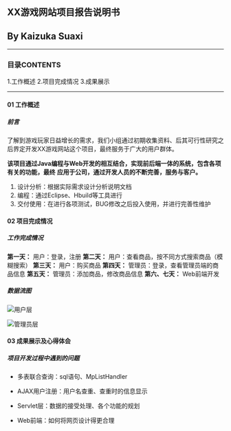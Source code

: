 ## XX游戏网站项目报告说明书

By Kaizuka Suaxi 
---
---

### 目录CONTENTS
1.工作概述
2.项目完成情况
3.成果展示

---


####   01 工作概述
#####           前言
了解到游戏玩家日益增长的需求，我们小组通过初期收集资料、后其可行性研究之后界定开发XX游戏网站这个项目，最终服务于广大的用户群体。

**该项目通过Java编程与Web开发的相互结合，实现前后端一体的系统，包含各项有关的功能，最终**
**应用于公司，通过开发人员的不断完善，服务与客户。**

1. 设计分析：根据实际需求设计分析说明文档
2. 编程：通过Eclipse、Hbuild等工具进行
3. 交付使用：在进行各项测试，BUG修改之后投入使用，并进行完善性维护

####   02 项目完成情况
##### 工作完成情况

**第一天：** 用户：登录，注册
**第二天：** 用户：查看商品，按不同方式搜索商品（模糊搜索）
**第三天：** 用户：购买商品
**第四天：** 管理员：登录，查看管理员端的商品信息
**第五天：** 管理员：添加商品，修改商品信息
**第六、七天：** Web前端开发

##### 数据流图
![](https://github.com/suaxi/ProjectDemo/blob/master/WebContent/images/user.png "用户层")

![](https://github.com/suaxi/ProjectDemo/blob/master/WebContent/images/admin.png "管理员层")

#### 03 成果展示及心得体会

##### 项目开发过程中遇到的问题

+ 多表联合查询：sql语句、MpListHandler

+ AJAX用户注册：用户名查重、查重时的信息显示

+ Servlet层：数据的接受处理、各个功能的规划

+ Web前端：如何将网页设计得更合理

```                                                2019.06.27
